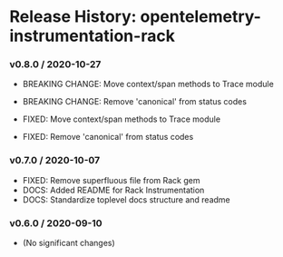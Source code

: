 # Release History: opentelemetry-instrumentation-rack

### v0.8.0 / 2020-10-27

* BREAKING CHANGE: Move context/span methods to Trace module 
* BREAKING CHANGE: Remove 'canonical' from status codes 

* FIXED: Move context/span methods to Trace module 
* FIXED: Remove 'canonical' from status codes 

### v0.7.0 / 2020-10-07

* FIXED: Remove superfluous file from Rack gem 
* DOCS: Added README for Rack Instrumentation 
* DOCS: Standardize toplevel docs structure and readme 

### v0.6.0 / 2020-09-10

* (No significant changes)
